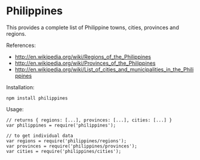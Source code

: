 # Philippines

This provides a complete list of Philippine towns, cities, provinces and regions.

References:

- http://en.wikipedia.org/wiki/Regions_of_the_Philippines
- http://en.wikipedia.org/wiki/Provinces_of_the_Philippines
- http://en.wikipedia.org/wiki/List_of_cities_and_municipalities_in_the_Philippines

Installation:

```
npm install philippines
```

Usage:

```
// returns { regions: [...], provinces: [...], cities: [...] }
var philippines = require('philippines');

// to get individual data
var regions = require('philippines/regions');
var provinces = require('philippines/provinces');
var cities = require('philippines/cities');
```
